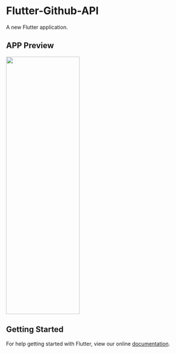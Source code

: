 # Flutter-Github-API

A new Flutter application.

## APP Preview
<img src="https://raw.githubusercontent.com/nitishk72/Flutter-Github-API/master/app.gif" width="200" height="700" />

## Getting Started

For help getting started with Flutter, view our online
[documentation](https://flutter.io/).
